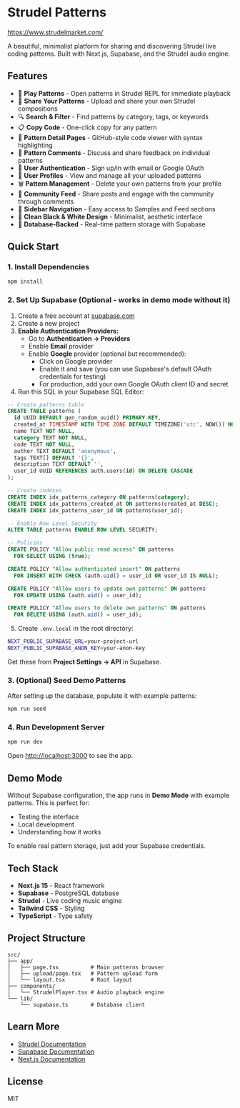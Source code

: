 # Strudel Patterns

https://www.strudelmarket.com/

A beautiful, minimalist platform for sharing and discovering Strudel live coding patterns. Built with Next.js, Supabase, and the Strudel audio engine.

## Features

- 🎵 **Play Patterns** - Open patterns in Strudel REPL for immediate playback
- 📝 **Share Your Patterns** - Upload and share your own Strudel compositions
- 🔍 **Search & Filter** - Find patterns by category, tags, or keywords
- 📋 **Copy Code** - One-click copy for any pattern
- 📄 **Pattern Detail Pages** - GitHub-style code viewer with syntax highlighting
- 💬 **Pattern Comments** - Discuss and share feedback on individual patterns
- 🔐 **User Authentication** - Sign up/in with email or Google OAuth
- 👤 **User Profiles** - View and manage all your uploaded patterns
- 🗑️ **Pattern Management** - Delete your own patterns from your profile
- 💬 **Community Feed** - Share posts and engage with the community through comments
- 🧭 **Sidebar Navigation** - Easy access to Samples and Feed sections
- 🎨 **Clean Black & White Design** - Minimalist, aesthetic interface
- 💾 **Database-Backed** - Real-time pattern storage with Supabase

## Quick Start

### 1. Install Dependencies

```bash
npm install
```

### 2. Set Up Supabase (Optional - works in demo mode without it)

1. Create a free account at [supabase.com](https://supabase.com)
2. Create a new project
3. **Enable Authentication Providers:**
   - Go to **Authentication → Providers**
   - Enable **Email** provider
   - Enable **Google** provider (optional but recommended):
     - Click on Google provider
     - Enable it and save (you can use Supabase's default OAuth credentials for testing)
     - For production, add your own Google OAuth client ID and secret
4. Run this SQL in your Supabase SQL Editor:

```sql
-- Create patterns table
CREATE TABLE patterns (
  id UUID DEFAULT gen_random_uuid() PRIMARY KEY,
  created_at TIMESTAMP WITH TIME ZONE DEFAULT TIMEZONE('utc', NOW()) NOT NULL,
  name TEXT NOT NULL,
  category TEXT NOT NULL,
  code TEXT NOT NULL,
  author TEXT DEFAULT 'anonymous',
  tags TEXT[] DEFAULT '{}',
  description TEXT DEFAULT '',
  user_id UUID REFERENCES auth.users(id) ON DELETE CASCADE
);

-- Create indexes
CREATE INDEX idx_patterns_category ON patterns(category);
CREATE INDEX idx_patterns_created_at ON patterns(created_at DESC);
CREATE INDEX idx_patterns_user_id ON patterns(user_id);

-- Enable Row Level Security
ALTER TABLE patterns ENABLE ROW LEVEL SECURITY;

-- Policies
CREATE POLICY "Allow public read access" ON patterns
  FOR SELECT USING (true);

CREATE POLICY "Allow authenticated insert" ON patterns
  FOR INSERT WITH CHECK (auth.uid() = user_id OR user_id IS NULL);

CREATE POLICY "Allow users to update own patterns" ON patterns
  FOR UPDATE USING (auth.uid() = user_id);

CREATE POLICY "Allow users to delete own patterns" ON patterns
  FOR DELETE USING (auth.uid() = user_id);
```

5. Create `.env.local` in the root directory:

```bash
NEXT_PUBLIC_SUPABASE_URL=your-project-url
NEXT_PUBLIC_SUPABASE_ANON_KEY=your-anon-key
```

Get these from **Project Settings → API** in Supabase.

### 3. (Optional) Seed Demo Patterns

After setting up the database, populate it with example patterns:

```bash
npm run seed
```

### 4. Run Development Server

```bash
npm run dev
```

Open [http://localhost:3000](http://localhost:3000) to see the app.

## Demo Mode

Without Supabase configuration, the app runs in **Demo Mode** with example patterns. This is perfect for:

- Testing the interface
- Local development
- Understanding how it works

To enable real pattern storage, just add your Supabase credentials.

## Tech Stack

- **Next.js 15** - React framework
- **Supabase** - PostgreSQL database
- **Strudel** - Live coding music engine
- **Tailwind CSS** - Styling
- **TypeScript** - Type safety

## Project Structure

```
src/
├── app/
│   ├── page.tsx          # Main patterns browser
│   ├── upload/page.tsx   # Pattern upload form
│   └── layout.tsx        # Root layout
├── components/
│   └── StrudelPlayer.tsx # Audio playback engine
└── lib/
    └── supabase.ts       # Database client
```

## Learn More

- [Strudel Documentation](https://strudel.cc/learn)
- [Supabase Documentation](https://supabase.com/docs)
- [Next.js Documentation](https://nextjs.org/docs)

## License

MIT
